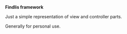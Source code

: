 **Findlis framework**


Just a simple representation of view and controller parts.

Generally for personal use.
